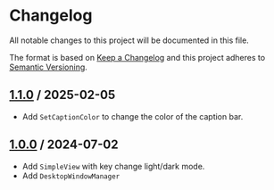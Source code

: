 # Changelog
All notable changes to this project will be documented in this file.

The format is based on [Keep a Changelog](http://keepachangelog.com/en/1.0.0/)
and this project adheres to [Semantic Versioning](http://semver.org/spec/v2.0.0.html).

## [1.1.0] / 2025-02-05
- Add `SetCaptionColor` to change the color of the caption bar.

## [1.0.0] / 2024-07-02
- Add `SimpleView` with key change light/dark mode.
- Add `DesktopWindowManager`

[vNext]: ../../compare/1.0.0...HEAD
[1.1.0]: ../../compare/1.0.0...1.1.0
[1.0.0]: ../../compare/1.0.0